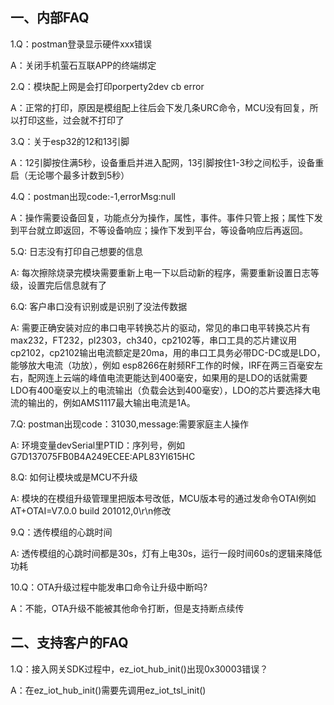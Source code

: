## 一、内部FAQ

1.Q：postman登录显示硬件xxx错误

  A：关闭手机萤石互联APP的终端绑定

2.Q：模块配上网是会打印porperty2dev cb error

  A：正常的打印，原因是模组配上往后会下发几条URC命令，MCU没有回复，所以打印这些，过会就不打印了

3.Q：关于esp32的12和13引脚

  A：12引脚按住满5秒，设备重启并进入配网，13引脚按住1-3秒之间松手，设备重启（无论哪个最多计数到5秒）

4.Q：postman出现code:-1,errorMsg:null

  A：操作需要设备回复，功能点分为操作，属性，事件。事件只管上报；属性下发到平台就立即返回，不等设备响应；操作下发到平台，等设备响应后再返回。

5.Q: 日志没有打印自己想要的信息

  A: 每次擦除烧录完模块需要重新上电一下以启动新的程序，需要重新设置日志等级，设置完后信息就有了

6.Q: 客户串口没有识别或是识别了没法传数据

  A: 需要正确安装对应的串口电平转换芯片的驱动，常见的串口电平转换芯片有max232，FT232，pl2303，ch340，cp2102等，串口工具的芯片建议用cp2102，cp2102输出电流额定是20ma，用的串口工具务必带DC-DC或是LDO，能够放大电流（功放），例如
  esp8266在射频RF工作的时候，IRF在两三百毫安左右，配网连上云端的峰值电流更能达到400毫安，如果用的是LDO的话就需要LDO有400毫安以上的电流输出（负载会达到400毫安），LDO的芯片要选择大电流的输出的，例如AMS1117最大输出电流是1A。

7.Q: postman出现code：31030,message:需要家庭主人操作

  A: 环境变量devSerial里PTID：序列号，例如G7D137075FB0B4A249ECEE:APL83YI615HC

8.Q: 如何让模块或是MCU不升级

 A: 模块的在模组升级管理里把版本号改低，MCU版本号的通过发命令OTAI例如AT+OTAI=V7.0.0 build 201012,0\r\n修改

9.Q：透传模组的心跳时间

  A: 透传模组的心跳时间都是30s，灯有上电30s，运行一段时间60s的逻辑来降低功耗

10.Q：OTA升级过程中能发串口命令让升级中断吗?

   A：不能，OTA升级不能被其他命令打断，但是支持断点续传

## 二、支持客户的FAQ

1.Q：接入网关SDK过程中，ez_iot_hub_init()出现0x30003错误？

  A：在ez_iot_hub_init()需要先调用ez_iot_tsl_init()
